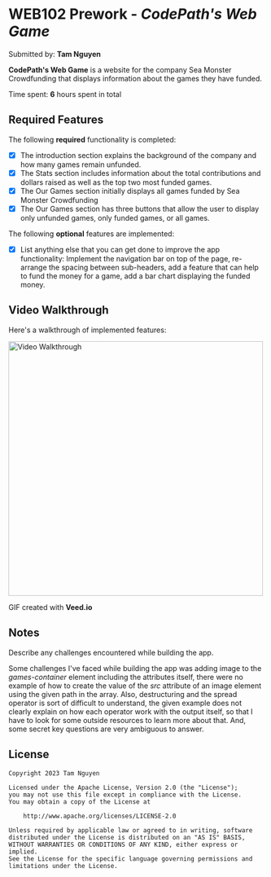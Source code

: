 # WEB102 Prework - *CodePath's Web Game*

Submitted by: **Tam Nguyen**

**CodePath's Web Game** is a website for the company Sea Monster Crowdfunding that displays information about the games they have funded.

Time spent: **6** hours spent in total

## Required Features

The following **required** functionality is completed:

* [x] The introduction section explains the background of the company and how many games remain unfunded.
* [x] The Stats section includes information about the total contributions and dollars raised as well as the top two most funded games.
* [x] The Our Games section initially displays all games funded by Sea Monster Crowdfunding
* [x] The Our Games section has three buttons that allow the user to display only unfunded games, only funded games, or all games.

The following **optional** features are implemented:

* [x] List anything else that you can get done to improve the app functionality: Implement the navigation bar on top of the page, re-arrange the spacing between sub-headers, add a feature that can help to fund the money for a game, add a bar chart displaying the funded money. 

## Video Walkthrough

Here's a walkthrough of implemented features:

<img src='walkthough.gif' title='Video Walkthrough' width='500' alt='Video Walkthrough' />

<!-- Replace this with whatever GIF tool you used! -->
GIF created with **Veed.io**
<!-- Recommended tools:
[Kap](https://getkap.co/) for macOS
[ScreenToGif](https://www.screentogif.com/) for Windows
[peek](https://github.com/phw/peek) for Linux. -->

## Notes

Describe any challenges encountered while building the app.

Some challenges I've faced while building the app was adding image to the *games-container* element including the attributes itself, there were no example of how to create the value of the *src* attribute of an image element using the given path in the array. Also, destructuring and the spread operator is sort of difficult to understand, the given example does not clearly explain on how each operator work with the output itself, so that I have to look for some outside resources to learn more about that. And, some secret key questions are very ambiguous to answer. 

## License

    Copyright 2023 Tam Nguyen

    Licensed under the Apache License, Version 2.0 (the "License");
    you may not use this file except in compliance with the License.
    You may obtain a copy of the License at

        http://www.apache.org/licenses/LICENSE-2.0

    Unless required by applicable law or agreed to in writing, software
    distributed under the License is distributed on an "AS IS" BASIS,
    WITHOUT WARRANTIES OR CONDITIONS OF ANY KIND, either express or implied.
    See the License for the specific language governing permissions and
    limitations under the License.

